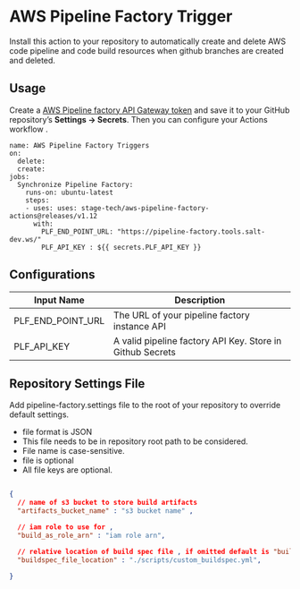 # AWS Pipeline Factory Trigger

Install this action to your repository to automatically create and delete AWS code pipeline and code build resources when github branches are created and deleted.

## Usage

Create a [AWS Pipeline factory API Gateway token](https://link-to-documentation-later) and save it to your GitHub repository’s **Settings → Secrets**. Then you can configure your Actions workflow .

```workflow
name: AWS Pipeline Factory Triggers
on: 
  delete:
  create:
jobs:
  Synchronize Pipeline Factory: 
    runs-on: ubuntu-latest
    steps:
    - uses: uses: stage-tech/aws-pipeline-factory-actions@releases/v1.12
      with: 
        PLF_END_POINT_URL: "https://pipeline-factory.tools.salt-dev.ws/"
        PLF_API_KEY : ${{ secrets.PLF_API_KEY }}
```

## Configurations

|Input Name |Description
|-|-|
|PLF_END_POINT_URL| The URL of your pipeline factory instance API|
|PLF_API_KEY| A valid pipeline factory API Key. Store in Github Secrets |

## Repository Settings File

Add  pipeline-factory.settings file to the root of your repository to override default settings.
- file format is JSON
- This file needs to be in repository root path to be considered.
- File name is case-sensitive.
- file is optional 
- All file keys are optional. 

```json

{
  // name of s3 bucket to store build artifacts
  "artifacts_bucket_name" : "s3 bucket name" ,

  // iam role to use for , 
  "build_as_role_arn" : "iam role arn",

  // relative location of build spec file , if omitted default is "buildspec.yml"
  "buildspec_file_location" : "./scripts/custom_buildspec.yml",

}

```